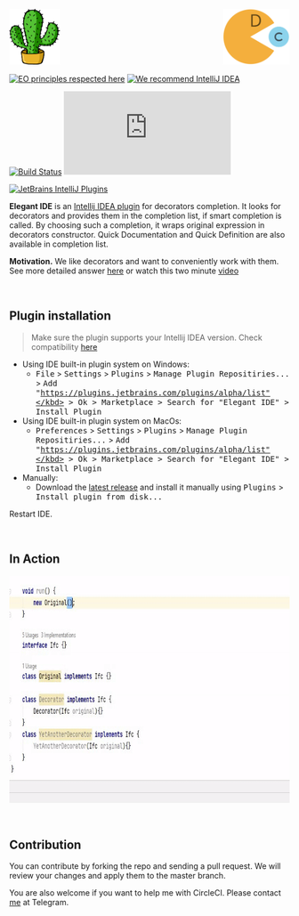 <img src="src/main/resources/readme/pluginIcon.svg" height="100px"  alt="pluginIcon"/> <img style="float: right;" src="src/main/resources/readme/Decoratman.svg" height="100px"  alt="Decoratman"/>

[![EO principles respected here](https://www.elegantobjects.org/badge.svg)](https://www.elegantobjects.org) 
[![We recommend IntelliJ IDEA](https://www.elegantobjects.org/intellij-idea.svg)](https://www.jetbrains.com/idea/)

[![Build Status](https://circleci.com/gh/stepanvalyavskiy/Decorate.me.svg?style=svg)](https://circleci.com/gh/stepanvalyavskiy/Decorate.me)
[![Hits-of-Code](https://hitsofcode.com/github/stepanvalyavskiy/decorate.me)](https://hitsofcode.com/view/github/stepanvalyavskiy/decorate.me)

[![JetBrains IntelliJ Plugins](https://img.shields.io/badge/jetbrains%20plugins%20repository-v1.1-blue)](https://plugins.jetbrains.com/plugin/14706-elegant-ide)

**Elegant IDE** is an [Intellij IDEA plugin](https://plugins.jetbrains.com/plugin/14706-elegant-ide) for decorators completion.
It looks for decorators and provides them in the completion list, if smart completion is called.
By choosing such a completion,
it wraps original expression in decorators constructor.
Quick Documentation and Quick Definition are also available in completion list.

**Motivation.** 
We like decorators and want to conveniently work with them.<br/>
See more detailed answer [here](README_Motivation.md) or watch this two minute [video](https://youtu.be/ZPHrfJN6f9Q)

&nbsp;

## Plugin installation

> Make sure the plugin supports your Intellij IDEA version. 
> Check compatibility [here](https://plugins.jetbrains.com/plugin/14706-elegant-ide/versions)

- Using IDE built-in plugin system on Windows:
  - <kbd>File</kbd> > <kbd>Settings</kbd> > <kbd>Plugins</kbd> > <kbd>Manage Plugin Repositiries...</kbd> > <kbd>Add "https://plugins.jetbrains.com/plugins/alpha/list"</kbd> > <kbd>Ok</kbd> > <kbd>Marketplace</kbd> > <kbd>Search for "Elegant IDE"</kbd> > <kbd>Install Plugin</kbd>
- Using IDE built-in plugin system on MacOs:
  - <kbd>Preferences</kbd> > <kbd>Settings</kbd> > <kbd>Plugins</kbd> > <kbd>Manage Plugin Repositiries...</kbd> > <kbd>Add "https://plugins.jetbrains.com/plugins/alpha/list"</kbd> > <kbd>Ok</kbd> > <kbd>Marketplace</kbd> > <kbd>Search for "Elegant IDE"</kbd> > <kbd>Install Plugin</kbd>
- Manually:
  - Download the [latest release](https://plugins.jetbrains.com/plugin/14706-elegant-ide) and install it manually using <kbd>Plugins</kbd> > <kbd>Install plugin from disk...</kbd>

Restart IDE.

&nbsp;

## In Action
<img height="408" width="800" src="src/main/resources/readme/preview.gif" alt="demo">

&nbsp;

## Contribution
You can contribute by forking the repo and sending a pull request. 
We will review your changes and apply them to the master branch.

You are also welcome if you want to help me with CircleCI. 
Please contact [me](https://t.me/clueqva) at Telegram.
